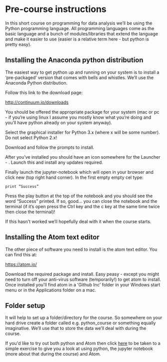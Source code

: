 # Pre-course instructions
In this short course on programming for data analysis we’ll be using the Python programming language. All programming languages come as the basic language and a bunch of modules/libraries that extend the language and make it easier to use (easier is a relative term here - but python is pretty easy).

## Installing the Anaconda python distribution
The easiest way to get python up and running on your system is to install a ‘pre-packaged’ version that comes with bells and whistles. We’ll use the Anaconda Python distribution.

Follow this link to the download page:

http://continuum.io/downloads

You should be offered the appropriate package for your system (mac or pc - if you’re using  linux I assume you mostly know what you’re doing and you’ll have python already on your system anyway).

Select the graphical installer for Python 3.x (where x will be some number). Do not select Python 2.x!

Download and follow the prompts to install.

After you’ve installed you should have an icon somewhere for the Launcher - [](pics/launcher.png). Launch this and install any updates required.

Finally launch the jupyter-notebook which will open in your browser and click new (top right hand corner). In the first empty empty cel type:
```
print “Success”
```
Press the play button at the top of the notebook and you should see the word “Success” printed. If so, good… you can close the notebook and the terminal (if it’s open press the Ctrl key and the c key at the same time twice then close the terminal)!

If this hasn't worked we’ll hopefully deal with it when the course starts.

## Installing the Atom text editor
The other piece of software you need to install is the atom text editor. You can find this at:

https://atom.io/

Download the required package and install. Easy peasy - except you might need to turn off your anti-virus software (temporarily!) to get atom to install. Once installed you'll find atom in a 'Github Inc' folder in your Windows start menu or in the Applications folder on a mac.

## Folder setup

It will help to set up a folder/directory for the course. So somewhere on your hard drive create a folder called e.g. python_course or something equally imaginative. We’ll use that to store the data we’ll deal with during the course.

If you'd like to try out both python and Atom then click [here](https://github.com/iaingallagher/BasicPython/blob/master/Week1%20-%20Getting%20started.ipynb) to be taken to a simple exercise to give you a look at using python, the jupyter notebook (more about that during the course) and Atom.
